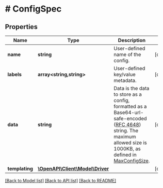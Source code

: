 # # ConfigSpec

## Properties

Name | Type | Description | Notes
------------ | ------------- | ------------- | -------------
**name** | **string** | User-defined name of the config. | [optional]
**labels** | **array<string,string>** | User-defined key/value metadata. | [optional]
**data** | **string** | Data is the data to store as a config, formatted as a Base64-url-safe-encoded ([RFC 4648](https://tools.ietf.org/html/rfc4648#section-5)) string. The maximum allowed size is 1000KB, as defined in [MaxConfigSize](https://pkg.go.dev/github.com/moby/swarmkit/v2@v2.0.0-20250103191802-8c1959736554/manager/controlapi#MaxConfigSize). | [optional]
**templating** | [**\OpenAPI\Client\Model\Driver**](Driver.md) |  | [optional]

[[Back to Model list]](../../README.md#models) [[Back to API list]](../../README.md#endpoints) [[Back to README]](../../README.md)
